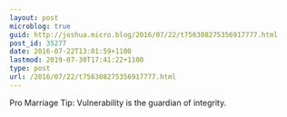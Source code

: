 ```yaml
---
layout: post
microblog: true
guid: http://joshua.micro.blog/2016/07/22/t756308275356917777.html
post_id: 35277
date: 2016-07-22T13:01:59+1100
lastmod: 2019-07-30T17:41:22+1100
type: post
url: /2016/07/22/t756308275356917777.html
---
```

Pro Marriage Tip: Vulnerability is the guardian of integrity.
